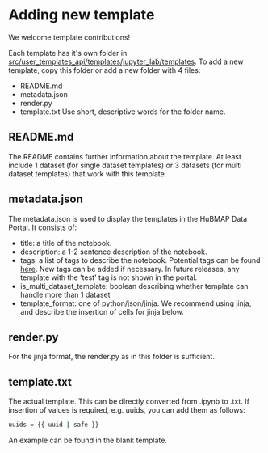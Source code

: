 # Adding new template
We welcome template contributions!

Each template has it's own folder in [src/user_templates_api/templates/jupyter_lab/templates](https://github.com/hubmapconsortium/user-templates-api/tree/development/src/user_templates_api/templates/jupyter_lab/templates). To add a new template, copy this folder or add a new folder with 4 files: 
- README.md
- metadata.json
- render.py
- template.txt 
Use short, descriptive words for the folder name.

## README.md
The README contains further information about the template. At least include 1 dataset (for single dataset templates) or 3 datasets (for multi dataset templates) that work with this template.


## metadata.json
The metadata.json is used to display the templates in the HuBMAP Data Portal. It consists of: 
- title: a title of the notebook.
- description: a 1-2 sentence description of the notebook.
- tags: a list of tags to describe the notebook. Potential tags can be found [here](https://github.com/hubmapconsortium/user-templates-api/tree/development/src/tags.json). New tags can be added if necessary. In future releases, any template with the 'test' tag is not shown in the portal.
- is_multi_dataset_template: boolean describing whether template can handle more than 1 dataset
- template_format: one of python/json/jinja. We recommend using jinja, and describe the insertion of cells for jinja below.


## render.py
For the jinja format, the render.py as in this folder is sufficient.


## template.txt
The actual template. This can be directly converted from .ipynb to .txt. If insertion of values is required, e.g. uuids, you can add them as follows: 
```sh
uuids = {{ uuid | safe }}
```
An example can be found in the blank template.
